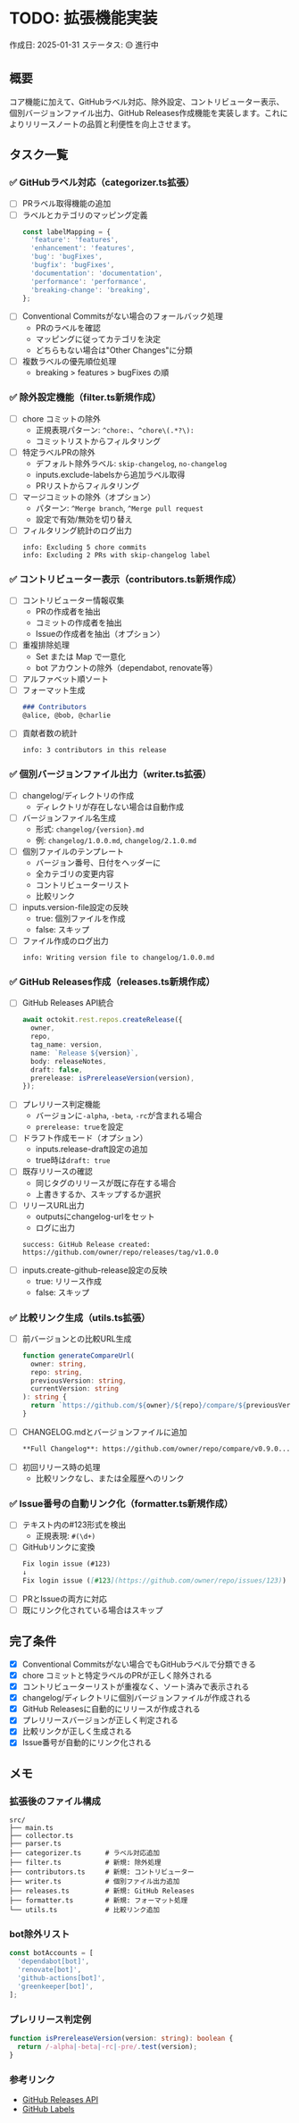 # TODO: 拡張機能実装

作成日: 2025-01-31
ステータス: 🟡 進行中

## 概要

コア機能に加えて、GitHubラベル対応、除外設定、コントリビューター表示、個別バージョンファイル出力、GitHub Releases作成機能を実装します。これによりリリースノートの品質と利便性を向上させます。

## タスク一覧

### ✅ GitHubラベル対応（categorizer.ts拡張）

- [ ] PRラベル取得機能の追加
- [ ] ラベルとカテゴリのマッピング定義
  ```typescript
  const labelMapping = {
    'feature': 'features',
    'enhancement': 'features',
    'bug': 'bugFixes',
    'bugfix': 'bugFixes',
    'documentation': 'documentation',
    'performance': 'performance',
    'breaking-change': 'breaking',
  };
  ```
- [ ] Conventional Commitsがない場合のフォールバック処理
  - PRのラベルを確認
  - マッピングに従ってカテゴリを決定
  - どちらもない場合は"Other Changes"に分類
- [ ] 複数ラベルの優先順位処理
  - breaking > features > bugFixes の順

### ✅ 除外設定機能（filter.ts新規作成）

- [ ] chore コミットの除外
  - 正規表現パターン: `^chore:`、`^chore\(.*?\):`
  - コミットリストからフィルタリング
- [ ] 特定ラベルPRの除外
  - デフォルト除外ラベル: `skip-changelog`, `no-changelog`
  - inputs.exclude-labelsから追加ラベル取得
  - PRリストからフィルタリング
- [ ] マージコミットの除外（オプション）
  - パターン: `^Merge branch`, `^Merge pull request`
  - 設定で有効/無効を切り替え
- [ ] フィルタリング統計のログ出力
  ```
  info: Excluding 5 chore commits
  info: Excluding 2 PRs with skip-changelog label
  ```

### ✅ コントリビューター表示（contributors.ts新規作成）

- [ ] コントリビューター情報収集
  - PRの作成者を抽出
  - コミットの作成者を抽出
  - Issueの作成者を抽出（オプション）
- [ ] 重複排除処理
  - Set または Map で一意化
  - bot アカウントの除外（dependabot, renovate等）
- [ ] アルファベット順ソート
- [ ] フォーマット生成
  ```markdown
  ### Contributors
  @alice, @bob, @charlie
  ```
- [ ] 貢献者数の統計
  ```
  info: 3 contributors in this release
  ```

### ✅ 個別バージョンファイル出力（writer.ts拡張）

- [ ] changelog/ディレクトリの作成
  - ディレクトリが存在しない場合は自動作成
- [ ] バージョンファイル名生成
  - 形式: `changelog/{version}.md`
  - 例: `changelog/1.0.0.md`, `changelog/2.1.0.md`
- [ ] 個別ファイルのテンプレート
  - バージョン番号、日付をヘッダーに
  - 全カテゴリの変更内容
  - コントリビューターリスト
  - 比較リンク
- [ ] inputs.version-file設定の反映
  - true: 個別ファイルを作成
  - false: スキップ
- [ ] ファイル作成のログ出力
  ```
  info: Writing version file to changelog/1.0.0.md
  ```

### ✅ GitHub Releases作成（releases.ts新規作成）

- [ ] GitHub Releases API統合
  ```typescript
  await octokit.rest.repos.createRelease({
    owner,
    repo,
    tag_name: version,
    name: `Release ${version}`,
    body: releaseNotes,
    draft: false,
    prerelease: isPrereleaseVersion(version),
  });
  ```
- [ ] プレリリース判定機能
  - バージョンに`-alpha`, `-beta`, `-rc`が含まれる場合
  - `prerelease: true`を設定
- [ ] ドラフト作成モード（オプション）
  - inputs.release-draft設定の追加
  - true時は`draft: true`
- [ ] 既存リリースの確認
  - 同じタグのリリースが既に存在する場合
  - 上書きするか、スキップするか選択
- [ ] リリースURL出力
  - outputsにchangelog-urlをセット
  - ログに出力
  ```
  success: GitHub Release created: https://github.com/owner/repo/releases/tag/v1.0.0
  ```
- [ ] inputs.create-github-release設定の反映
  - true: リリース作成
  - false: スキップ

### ✅ 比較リンク生成（utils.ts拡張）

- [ ] 前バージョンとの比較URL生成
  ```typescript
  function generateCompareUrl(
    owner: string,
    repo: string,
    previousVersion: string,
    currentVersion: string
  ): string {
    return `https://github.com/${owner}/${repo}/compare/${previousVersion}...${currentVersion}`;
  }
  ```
- [ ] CHANGELOG.mdとバージョンファイルに追加
  ```markdown
  **Full Changelog**: https://github.com/owner/repo/compare/v0.9.0...v1.0.0
  ```
- [ ] 初回リリース時の処理
  - 比較リンクなし、または全履歴へのリンク

### ✅ Issue番号の自動リンク化（formatter.ts新規作成）

- [ ] テキスト内の#123形式を検出
  - 正規表現: `#(\d+)`
- [ ] GitHubリンクに変換
  ```markdown
  Fix login issue (#123)
  ↓
  Fix login issue ([#123](https://github.com/owner/repo/issues/123))
  ```
- [ ] PRとIssueの両方に対応
- [ ] 既にリンク化されている場合はスキップ

## 完了条件

- [x] Conventional Commitsがない場合でもGitHubラベルで分類できる
- [x] chore コミットと特定ラベルのPRが正しく除外される
- [x] コントリビューターリストが重複なく、ソート済みで表示される
- [x] changelog/ディレクトリに個別バージョンファイルが作成される
- [x] GitHub Releasesに自動的にリリースが作成される
- [x] プレリリースバージョンが正しく判定される
- [x] 比較リンクが正しく生成される
- [x] Issue番号が自動的にリンク化される

## メモ

### 拡張後のファイル構成
```
src/
├── main.ts
├── collector.ts
├── parser.ts
├── categorizer.ts      # ラベル対応追加
├── filter.ts           # 新規: 除外処理
├── contributors.ts     # 新規: コントリビューター
├── writer.ts           # 個別ファイル出力追加
├── releases.ts         # 新規: GitHub Releases
├── formatter.ts        # 新規: フォーマット処理
└── utils.ts            # 比較リンク追加
```

### bot除外リスト
```typescript
const botAccounts = [
  'dependabot[bot]',
  'renovate[bot]',
  'github-actions[bot]',
  'greenkeeper[bot]',
];
```

### プレリリース判定例
```typescript
function isPrereleaseVersion(version: string): boolean {
  return /-alpha|-beta|-rc|-pre/.test(version);
}
```

### 参考リンク
- [GitHub Releases API](https://docs.github.com/en/rest/releases/releases)
- [GitHub Labels](https://docs.github.com/en/issues/using-labels-and-milestones-to-track-work)
